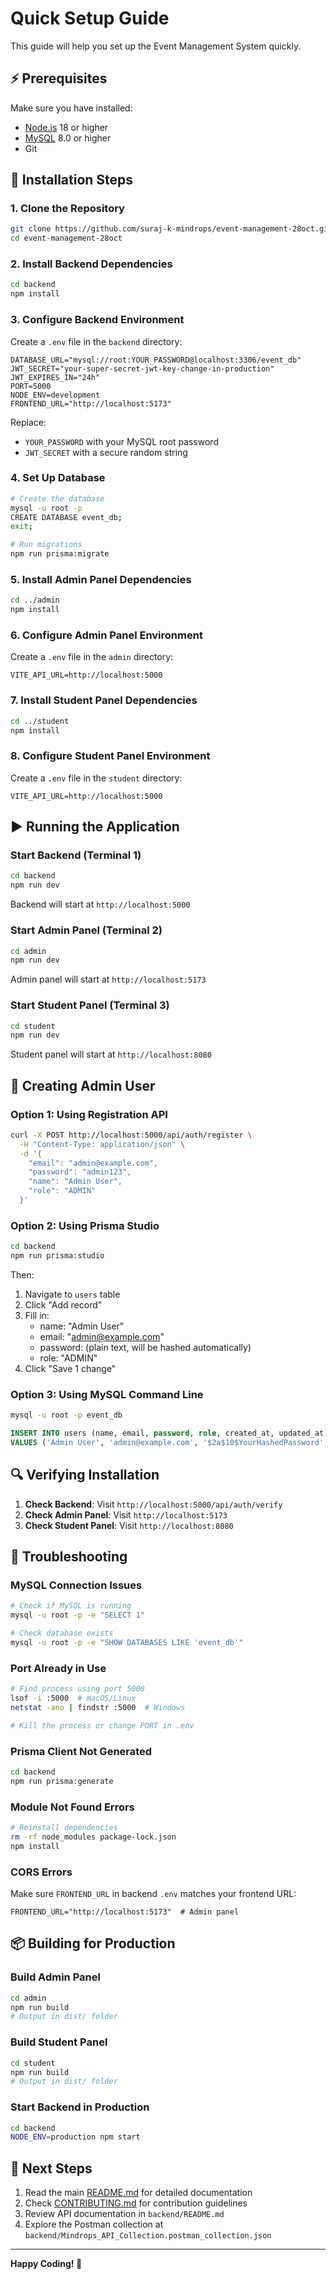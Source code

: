 # Quick Setup Guide

This guide will help you set up the Event Management System quickly.

## ⚡ Prerequisites

Make sure you have installed:
- [Node.js](https://nodejs.org/) 18 or higher
- [MySQL](https://www.mysql.com/) 8.0 or higher
- Git

## 🚀 Installation Steps

### 1. Clone the Repository

```bash
git clone https://github.com/suraj-k-mindrops/event-management-28oct.git
cd event-management-28oct
```

### 2. Install Backend Dependencies

```bash
cd backend
npm install
```

### 3. Configure Backend Environment

Create a `.env` file in the `backend` directory:

```env
DATABASE_URL="mysql://root:YOUR_PASSWORD@localhost:3306/event_db"
JWT_SECRET="your-super-secret-jwt-key-change-in-production"
JWT_EXPIRES_IN="24h"
PORT=5000
NODE_ENV=development
FRONTEND_URL="http://localhost:5173"
```

Replace:
- `YOUR_PASSWORD` with your MySQL root password
- `JWT_SECRET` with a secure random string

### 4. Set Up Database

```bash
# Create the database
mysql -u root -p
CREATE DATABASE event_db;
exit;

# Run migrations
npm run prisma:migrate
```

### 5. Install Admin Panel Dependencies

```bash
cd ../admin
npm install
```

### 6. Configure Admin Panel Environment

Create a `.env` file in the `admin` directory:

```env
VITE_API_URL=http://localhost:5000
```

### 7. Install Student Panel Dependencies

```bash
cd ../student
npm install
```

### 8. Configure Student Panel Environment

Create a `.env` file in the `student` directory:

```env
VITE_API_URL=http://localhost:5000
```

## ▶️ Running the Application

### Start Backend (Terminal 1)

```bash
cd backend
npm run dev
```

Backend will start at `http://localhost:5000`

### Start Admin Panel (Terminal 2)

```bash
cd admin
npm run dev
```

Admin panel will start at `http://localhost:5173`

### Start Student Panel (Terminal 3)

```bash
cd student
npm run dev
```

Student panel will start at `http://localhost:8080`

## 👤 Creating Admin User

### Option 1: Using Registration API

```bash
curl -X POST http://localhost:5000/api/auth/register \
  -H "Content-Type: application/json" \
  -d '{
    "email": "admin@example.com",
    "password": "admin123",
    "name": "Admin User",
    "role": "ADMIN"
  }'
```

### Option 2: Using Prisma Studio

```bash
cd backend
npm run prisma:studio
```

Then:
1. Navigate to `users` table
2. Click "Add record"
3. Fill in:
   - name: "Admin User"
   - email: "admin@example.com"
   - password: (plain text, will be hashed automatically)
   - role: "ADMIN"
4. Click "Save 1 change"

### Option 3: Using MySQL Command Line

```bash
mysql -u root -p event_db
```

```sql
INSERT INTO users (name, email, password, role, created_at, updated_at)
VALUES ('Admin User', 'admin@example.com', '$2a$10$YourHashedPassword', 'ADMIN', NOW(), NOW());
```

## 🔍 Verifying Installation

1. **Check Backend**: Visit `http://localhost:5000/api/auth/verify`
2. **Check Admin Panel**: Visit `http://localhost:5173`
3. **Check Student Panel**: Visit `http://localhost:8080`

## 🐛 Troubleshooting

### MySQL Connection Issues

```bash
# Check if MySQL is running
mysql -u root -p -e "SELECT 1"

# Check database exists
mysql -u root -p -e "SHOW DATABASES LIKE 'event_db'"
```

### Port Already in Use

```bash
# Find process using port 5000
lsof -i :5000  # macOS/Linux
netstat -ano | findstr :5000  # Windows

# Kill the process or change PORT in .env
```

### Prisma Client Not Generated

```bash
cd backend
npm run prisma:generate
```

### Module Not Found Errors

```bash
# Reinstall dependencies
rm -rf node_modules package-lock.json
npm install
```

### CORS Errors

Make sure `FRONTEND_URL` in backend `.env` matches your frontend URL:

```env
FRONTEND_URL="http://localhost:5173"  # Admin panel
```

## 📦 Building for Production

### Build Admin Panel

```bash
cd admin
npm run build
# Output in dist/ folder
```

### Build Student Panel

```bash
cd student
npm run build
# Output in dist/ folder
```

### Start Backend in Production

```bash
cd backend
NODE_ENV=production npm start
```

## 🎯 Next Steps

1. Read the main [README.md](README.md) for detailed documentation
2. Check [CONTRIBUTING.md](CONTRIBUTING.md) for contribution guidelines
3. Review API documentation in `backend/README.md`
4. Explore the Postman collection at `backend/Mindrops_API_Collection.postman_collection.json`

---

**Happy Coding! 🚀**

